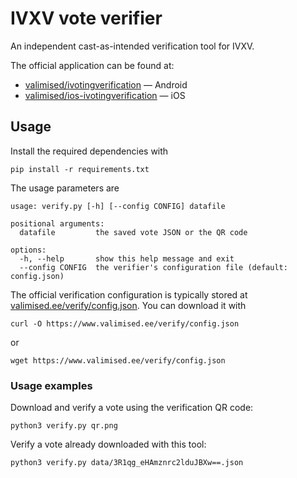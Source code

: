 # IVXV vote verifier

An independent cast-as-intended verification tool for IVXV.

The official application can be found at:

- [valimised/ivotingverification](https://github.com/valimised/ivotingverification) — Android
- [valimised/ios-ivotingverification](https://github.com/valimised/ios-ivotingverification) — iOS

## Usage

Install the required dependencies with

```
pip install -r requirements.txt
```

The usage parameters are

```text
usage: verify.py [-h] [--config CONFIG] datafile

positional arguments:
  datafile         the saved vote JSON or the QR code

options:
  -h, --help       show this help message and exit
  --config CONFIG  the verifier's configuration file (default: config.json)
```

The official verification configuration is typically stored at
[valimised.ee/verify/config.json](https://www.valimised.ee/verify/config.json).
You can download it with

```
curl -O https://www.valimised.ee/verify/config.json
```

or

```
wget https://www.valimised.ee/verify/config.json
```

### Usage examples

Download and verify a vote using the verification QR code:

```
python3 verify.py qr.png
```

Verify a vote already downloaded with this tool:

```
python3 verify.py data/3R1qg_eHAmznrc2lduJBXw==.json
```
